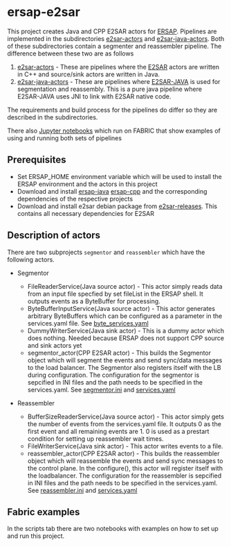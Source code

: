 # ersap-e2sar

This project creates Java and CPP E2SAR actors for [ERSAP](https://github.com/JeffersonLab/ersap-java/tree/main). Pipelines are implemented in the subdirectories [e2sar-actors](e2sar-actors) and [e2sar-java-actors](e2sar-java-actors/). Both of these subdirectories contain a segmenter and reassembler pipeline. The difference between these two are as follows

1. [e2sar-actors](e2sar-actors) - These are pipelines where the [E2SAR](https://github.com/JeffersonLab/E2SAR) actors are written in C++ and source/sink actors are written in Java. 
2. [e2sar-java-actors](e2sar-java-actors/) - These are pipelines where [E2SAR-JAVA](https://github.com/JeffersonLab/e2sar-java) is used for segmentation and reassembly. This is a pure java pipeline where E2SAR-JAVA uses JNI to link with E2SAR native code. 

The requirements and build process for the pipelines do differ so they are described in the subdirectories. 

There also [Jupyter notebooks](scripts/) which run on FABRIC that show examples of using and running both sets of pipelines

## Prerequisites

* Set ERSAP_HOME environment variable which will be used to install the ERSAP environment and the actors in this project
* Download and install [ersap-java](https://github.com/JeffersonLab/ersap-java/tree/main) [ersap-cpp](https://github.com/JeffersonLab/ersap-cpp/tree/main) and the corresponding dependencies of the respective projects
* Download and install e2sar debian package from [e2sar-releases](https://github.com/JeffersonLab/E2SAR/releases). This contains all necessary dependencies for E2SAR

## Description of actors

There are two subprojects `segmentor` and `reassembler` which have the following actors.

* Segmentor
    * FileReaderService(Java source actor) - This actor simply reads data from an input file specfied by set fileList in the ERSAP shell. It outputs events as a ByteBuffer for processing.
    * ByteBufferInputService(Java source actor) - This actor generates arbitrary ByteBuffers which can be configured as a parameter in the services.yaml file. See [byte_services.yaml](segmentor/config/live/byte_services.yaml)
    * DummyWriterService(Java sink actor) - This is a dummy actor which does nothing. Needed because ERSAP does not support CPP source and sink actors yet
    * segmentor_actor(CPP E2SAR actor) - This builds the Segmentor object which will segment the events and send sync/data messages to the load balancer. The Segmentor also registers itself with the LB during configuration. The configuration for the segmentor is sepcified in INI files and the path needs to be specified in the services.yaml. See [segmentor.ini](segmentor/config/live/segmentor.ini) and [services.yaml](segmentor/config/live/services.yaml)

* Reassembler
    * BufferSizeReaderService(Java source actor) - This actor simply gets the number of events from the services.yaml file. It outputs 0 as the first event and all remaining events are 1. 0 is used as a prestart condition for setting up reassembler wait times.
    * FileWriterService(Java sink actor) - This actor writes events to a file.
    * reassembler_actor(CPP E2SAR actor) - This builds the reassembler object which will reassemble the events and send sync messages to the control plane. In the configure(), this actor will register itself with the loadbalancer. The configuration for the reassembler is sepcified in INI files and the path needs to be specified in the services.yaml. See [reassembler.ini](reassembler/config/live/segmentor.ini) and [services.yaml](reassembler/config/live/services.yaml)

## Fabric examples

In the scripts tab there are two notebooks with examples on how to set up and run this project. 